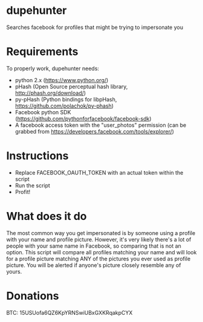 dupehunter
==========

Searches facebook for profiles that might be trying to impersonate you

Requirements
============

To properly work, dupehunter needs:

- python 2.x (https://www.python.org/)
- pHash (Open Source perceptual hash library, http://phash.org/download/)
- py-pHash (Python bindings for libpHash, https://github.com/polachok/py-phash)
- Facebook python SDK (https://github.com/pythonforfacebook/facebook-sdk)
- A facebook access token with the "user_photos" permission (can be grabbed from https://developers.facebook.com/tools/explorer/)

Instructions
============

- Replace FACEBOOK_OAUTH_TOKEN with an actual token within the script
- Run the script
- Profit!

What does it do
===============

The most common way you get impersonated is by someone using a profile with your name and profile picture. However, it's very
likely there's a lot of people with your same name in Facebook, so comparing that is not an option. This script will compare
all profiles matching your name and will look for a profile picture matching ANY of the pictures you ever used as profile
picture. You will be alerted if anyone's picture closely resemble any of yours.

Donations
=========

BTC: 15USUofa6QZ6KpYRNSwiUBxGXKRqakpCYX